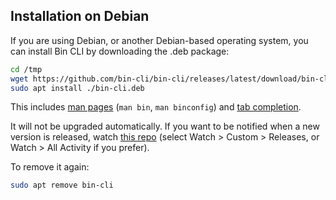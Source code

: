 ## Installation on Debian

If you are using Debian, or another Debian-based operating system, you can install Bin CLI by downloading the .deb package:

```bash
cd /tmp
wget https://github.com/bin-cli/bin-cli/releases/latest/download/bin-cli.deb
sudo apt install ./bin-cli.deb
```

This includes [man pages](https://bin-cli.github.io/bin-cli/bin.1.html) (`man bin`, `man binconfig`) and [tab completion](#tab-completion).

It will not be upgraded automatically. If you want to be notified when a new version is released, watch [this repo](https://github.com/bin-cli/bin-cli) (select Watch > Custom > Releases, or Watch > All Activity if you prefer).

To remove it again:

```bash
sudo apt remove bin-cli
```

